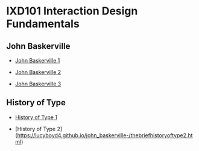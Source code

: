 IXD101 Interaction Design Fundamentals
======================================

John Baskerville
----------------
- [John Baskerville 1](https://lucyboyd4.github.io/john_baskerville-/john-baskerville1.html)

- [John Baskerville 2](https://lucyboyd4.github.io/john_baskerville-/john-baskerville2.html)

- [John Baskerville 3](https://lucyboyd4.github.io/john_baskerville-/john-baskerville3.html)



History of Type
----------------
- [History of Type 1](https://lucyboyd4.github.io/john_baskerville-/thebriefhistoryoftype.html)

- [History of Type 2]
(https://lucyboyd4.github.io/john_baskerville-/thebriefhistoryoftype2.html)